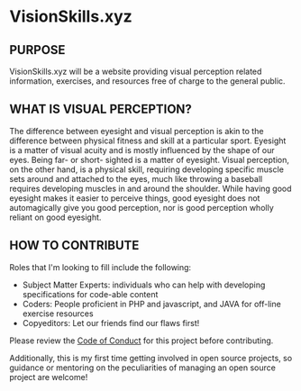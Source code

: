 # VisionSkills.xyz
## PURPOSE

VisionSkills.xyz will be a website providing visual perception related information, exercises, and resources free of charge to the general public. 

## WHAT IS VISUAL PERCEPTION?

The difference between eyesight and visual perception is akin to the difference between physical fitness and skill at a particular sport. Eyesight is a matter of visual acuity and is mostly influenced by the shape of our eyes. Being far- or short- sighted is a matter of eyesight. Visual perception, on the other hand, is a physical skill, requiring developing specific muscle sets around and attached to the eyes, much like throwing a baseball requires developing muscles in and around the shoulder. While having good eyesight makes it easier to perceive things, good eyesight does not automagically give you good perception, nor is good perception wholly reliant on good eyesight.

## HOW TO CONTRIBUTE

Roles that I'm looking to fill include the following:
- Subject Matter Experts: individuals who can help with developing specifications for code-able content
- Coders: People proficient in PHP and javascript, and JAVA for off-line exercise resources 
- Copyeditors: Let our friends find our flaws first!

Please review the [Code of Conduct][Code] for this project before contributing.

Additionally, this is my first time getting involved in open source projects, so guidance or mentoring on the peculiarities of managing an open source project are welcome!

[Code]: https://github.com/shaybella/VisionSkills.xyz/blob/master/CODE_OF_CONDUCT.md
